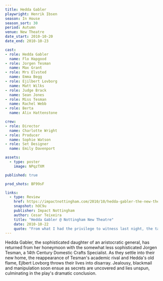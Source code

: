 ```yaml
---
title: Hedda Gabler
playwright: Henrik Ibsen
season: In House
season_sort: 30
period: Autumn
venue: New Theatre
date_start: 2010-10-20
date_end: 2010-10-23

cast:
- role: Hedda Gabler
  name: Flo Hapgood
- role: Jorgen Tesman
  name: Max Grant
- role: Mrs Elvsted
  name: Emma Begg
- role: Ejilbert Lovborg
  name: Matt Wilks
- role: Judge Brack
  name: Sean Jones
- role: Miss Tesman
  name: Rachel Webb
- role: Berta
  name: Alix Hattenstone

crew:
- role: Director
  name: Charlotte Wright
- role: Producer
  name: Sophie Watson
- role: Set Designer
  name: Emily Davenport 

assets:
  - type: poster
    image: NPqzTXM

published: true

prod_shots: BF99sF

links:
  - type: Review
    href: https://impactnottingham.com/2010/10/hedda-gabler-the-new-theatre/
    snapshot: hOC9u
    publisher: Impact Nottingham
    author: Cesar Teixeira
    title: "Hedda Gabler @ Nottingham New Theatre"
    date: 2010-10-22
    quote: "From what I had the privilege to witness last night, the talent at The New Theatre is maturing with every show, and this run will prove to be a memorable one for those who venture to see it."
---
```


Hedda Gabler, the sophisticated daughter of an aristocratic general, has returned from her honeymoon with the somewhat less sophisticated Jorgen Tesman, a 14th Century Domestic Crafts Specialist. As they settle into their new home, the reappearance of Tesman's academic rival and Hedda's old flame, Ejlbert Lovborg throws their lives into disarray. Jealousy, blackmail and manipulation soon ensue as secrets are uncovered and lies unspun, culminating in the play's dramatic conclusion.


